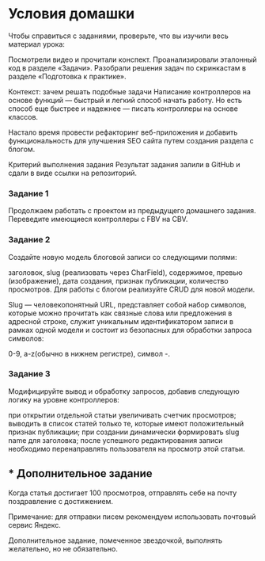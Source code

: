 # Условия домашки
Чтобы справиться с заданиями, проверьте, что вы изучили весь материал урока:

Посмотрели видео и прочитали конспект.
Проанализировали эталонный код в разделе «Задачи».
Разобрали решения задач по скринкастам в разделе «Подготовка к практике».
 
Контекст: зачем решать подобные задачи
‍Написание контроллеров на основе функций — быстрый и легкий способ начать работу. Но есть способ еще быстрее и надежнее — писать контроллеры на основе классов.

Настало время провести рефакторинг веб-приложения и добавить функциональность для улучшения SEO сайта путем создания раздела с блогом.

Критерий выполнения задания
Результат задания залили в GitHub и сдали в виде ссылки на репозиторий.
### Задание 1
Продолжаем работать с проектом из предыдущего домашнего задания. Переведите имеющиеся контроллеры с FBV на CBV.

### Задание 2
Создайте новую модель блоговой записи со следующими полями:

заголовок,
slug (реализовать через CharField),
содержимое,
превью (изображение),
дата создания,
признак публикации,
количество просмотров.
Для работы с блогом реализуйте CRUD для новой модели.

Slug — человекопонятный URL, представляет собой набор символов, которые можно прочитать как связные слова или предложения в адресной строке, служит уникальным идентификатором записи в рамках одной модели и состоит из безопасных для обработки запроса символов:

0-9,
a-z(обычно в нижнем регистре),
символ -.
### Задание 3
Модифицируйте вывод и обработку запросов, добавив следующую логику на уровне контроллеров:

при открытии отдельной статьи увеличивать счетчик просмотров;
выводить в список статей только те, которые имеют положительный признак публикации;
при создании динамически формировать slug name для заголовка;
после успешного редактирования записи необходимо перенаправлять пользователя на просмотр этой статьи.
## * Дополнительное задание
Когда статья достигает 100 просмотров, отправлять себе на почту поздравление с достижением.

Примечание: для отправки писем рекомендуем использовать почтовый сервис Яндекс.

Дополнительное задание, помеченное звездочкой, выполнять желательно, но не обязательно.